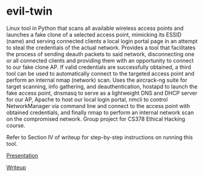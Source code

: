 # evil-twin

Linux tool in Python that scans all available wireless access points and launches a fake clone of a selected access point, mimicking its ESSID (name) and serving connected clients a local login portal page in an attempt to steal the credentials of the actual network. Provides a tool that facilitates the process of sending deauth packets to said network, disconnecting one or all connected clients and providing them with an opportunity to connect to our fake clone AP. If valid credentials are successfully obtained, a third tool can be used to automatically connect to the targeted access point and perform an internal nmap (network) scan. Uses the aircrack-ng suite for target scanning, info gathering, and deauthentication, hostapd to launch the fake access point, dnsmasq to serve as a lightweight DNS and DHCP server for our AP, Apache to host our local login portal, nmcli to control NetworkManager via command line and connect to the access point with obtained credentials, and finally nmap to perform an internal network scan on the compromised network. Group project for CS378 Ethical Hacking course.

Refer to Section IV of writeup for step-by-step instructions on running this tool.

[Presentation](./Presentation.pdf)

[Writeup](./Ethical%20Hacking%20Final%20Paper.pdf)
